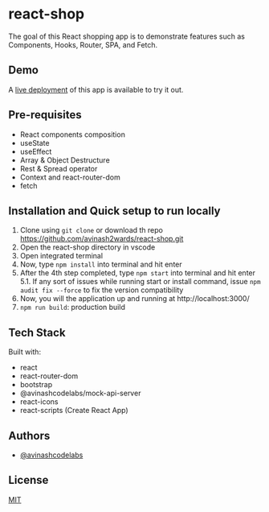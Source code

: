 # react-shop

The goal of this React shopping app is to demonstrate features such as Components, Hooks, Router, SPA, and Fetch. 


## Demo

A [live deployment](https://effortless-profiterole-61f817.netlify.app/) of this app is available to try it out.


## Pre-requisites 
- React components composition
- useState
- useEffect
- Array & Object Destructure
- Rest & Spread operator
- Context and react-router-dom
- fetch


## Installation and Quick setup to run locally 

1. Clone using `git clone` or download th repo https://github.com/avinash2wards/react-shop.git
2. Open the react-shop directory in vscode
3. Open integrated terminal
4. Now, type `npm install` into terminal and hit enter
5. After the 4th step completed, type `npm start` into terminal and hit enter
5.1. If any sort of issues while running start or install command, issue `npm audit fix --force` to fix the version compatibility
6. Now, you will the application up and running at http://localhost:3000/    
7. `npm run build`: production build


## Tech Stack

Built with:

* react
* react-router-dom
* bootstrap
* @avinashcodelabs/mock-api-server
* react-icons
* react-scripts (Create React App)


## Authors

- [@avinashcodelabs](https://github.com/avinashcodelabs)


## License

[MIT](https://choosealicense.com/licenses/mit/)
